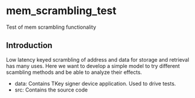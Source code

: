 # mem_scrambling_test

Test of mem scrambling functionality

## Introduction
Low latency keyed scrambling of address and data for storage and retrieval has many uses. Here we want to develop a simple model to try different scambling methods and be able to analyze their effects.

- data: Contains TKey signer device application. Used to drive tests.
- src: Contains the source code
